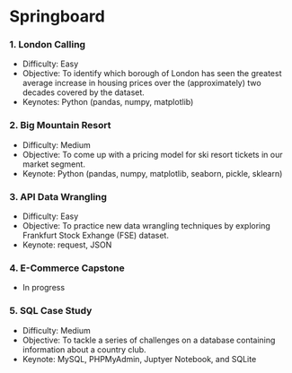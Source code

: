 # Springboard

### 1. London Calling
- Difficulty: Easy
- Objective: To identify which borough of London has seen the greatest average increase in housing prices over
the (approximately) two decades covered by the dataset.
- Keynotes: Python (pandas, numpy, matplotlib)

### 2. Big Mountain Resort
- Difficulty: Medium
- Objective: To come up with a pricing model for ski resort tickets in our market segment.
- Keynote: Python (pandas, numpy, matplotlib, seaborn, pickle, sklearn)

### 3. API Data Wrangling
- Difficulty: Easy
- Objective: To practice new data wrangling techniques by exploring Frankfurt Stock Exhange (FSE) dataset.
- Keynote: request, JSON

### 4. E-Commerce Capstone
- In progress

### 5. SQL Case Study 
- Difficulty: Medium 
- Objective: To tackle a series of challenges on a database containing information about a country club. 
- Keynote: MySQL, PHPMyAdmin, Juptyer Notebook, and SQLite 
